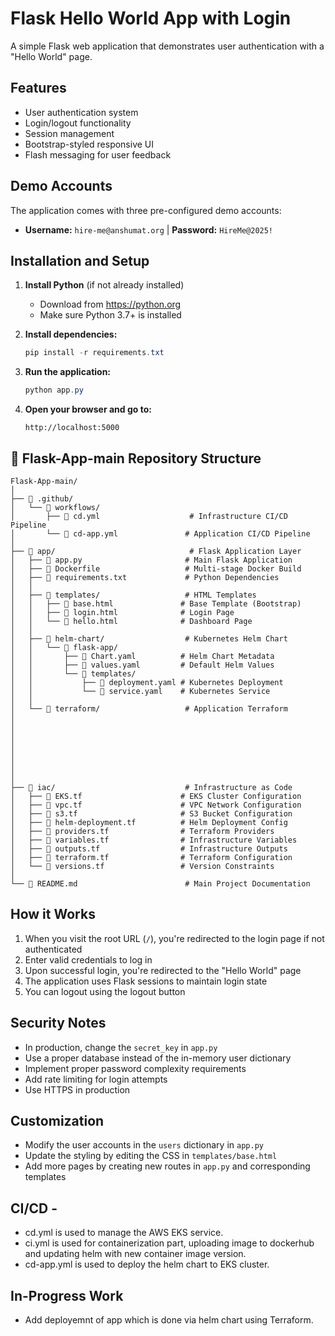 # Flask Hello World App with Login

A simple Flask web application that demonstrates user authentication with a "Hello World" page.

## Features

- User authentication system
- Login/logout functionality
- Session management
- Bootstrap-styled responsive UI
- Flash messaging for user feedback

## Demo Accounts

The application comes with three pre-configured demo accounts:

- **Username:** `hire-me@anshumat.org` | **Password:** `HireMe@2025!`

## Installation and Setup

1. **Install Python** (if not already installed)
   - Download from https://python.org
   - Make sure Python 3.7+ is installed

2. **Install dependencies:**
   ```powershell
   pip install -r requirements.txt
   ```

3. **Run the application:**
   ```powershell
   python app.py
   ```

4. **Open your browser and go to:**
   ```
   http://localhost:5000
   ```

## 📁 Flask-App-main Repository Structure

```
Flask-App-main/
│
├── 📁 .github/
│   └── 📁 workflows/
│       ├── 📄 cd.yml                    # Infrastructure CI/CD Pipeline
│       └── 📄 cd-app.yml               # Application CI/CD Pipeline
│
├── 📁 app/                              # Flask Application Layer
│   ├── 📄 app.py                       # Main Flask Application
│   ├── 📄 Dockerfile                   # Multi-stage Docker Build
│   ├── 📄 requirements.txt             # Python Dependencies
│   │
│   ├── 📁 templates/                   # HTML Templates
│   │   ├── 📄 base.html               # Base Template (Bootstrap)
│   │   ├── 📄 login.html              # Login Page
│   │   └── 📄 hello.html              # Dashboard Page
│   │
│   ├── 📁 helm-chart/                  # Kubernetes Helm Chart
│   │   └── 📁 flask-app/
│   │       ├── 📄 Chart.yaml          # Helm Chart Metadata
│   │       ├── 📄 values.yaml         # Default Helm Values
│   │       └── 📁 templates/
│   │           ├── 📄 deployment.yaml # Kubernetes Deployment
│   │           └── 📄 service.yaml    # Kubernetes Service
│   │
│   └── 📁 terraform/                   # Application Terraform
│      
│    
│       
│       
│       
│      
│       
│
├── 📁 iac/                             # Infrastructure as Code
│   ├── 📄 EKS.tf                      # EKS Cluster Configuration
│   ├── 📄 vpc.tf                      # VPC Network Configuration
│   ├── 📄 s3.tf                       # S3 Bucket Configuration
│   ├── 📄 helm-deployment.tf          # Helm Deployment Config
│   ├── 📄 providers.tf                # Terraform Providers
│   ├── 📄 variables.tf                # Infrastructure Variables
│   ├── 📄 outputs.tf                  # Infrastructure Outputs
│   ├── 📄 terraform.tf                # Terraform Configuration
│   └── 📄 versions.tf                 # Version Constraints
│
└── 📄 README.md                        # Main Project Documentation
```

## How it Works

1. When you visit the root URL (`/`), you're redirected to the login page if not authenticated
2. Enter valid credentials to log in
3. Upon successful login, you're redirected to the "Hello World" page
4. The application uses Flask sessions to maintain login state
5. You can logout using the logout button

## Security Notes

- In production, change the `secret_key` in `app.py`
- Use a proper database instead of the in-memory user dictionary
- Implement proper password complexity requirements
- Add rate limiting for login attempts
- Use HTTPS in production

## Customization

- Modify the user accounts in the `users` dictionary in `app.py`
- Update the styling by editing the CSS in `templates/base.html`
- Add more pages by creating new routes in `app.py` and corresponding templates

## CI/CD -
- cd.yml is used to manage the AWS EKS service.
- ci.yml is used for containerization part, uploading image to dockerhub and updating helm with new container image version.
- cd-app.yml is used to deploy the helm chart to EKS cluster.

## In-Progress Work
- Add deployemnt of app which is done via helm chart using Terraform.